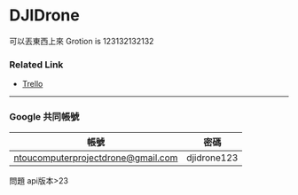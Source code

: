 # DJIDrone
可以丟東西上來
Grotion is 123132132132

### Related Link

- [Trello](https://trello.com/b/g2b13Jtw)
---
### Google 共同帳號
帳號|密碼|
--------- | --------|
ntoucomputerprojectdrone@gmail.com  | djidrone123 |

問題
api版本>23
